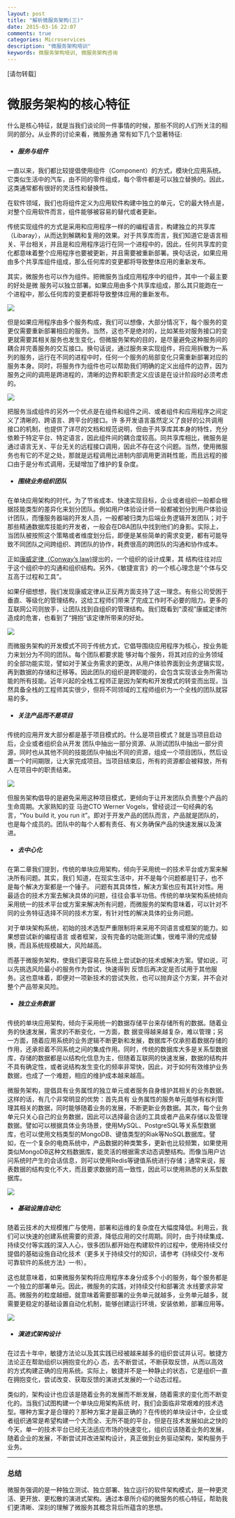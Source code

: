 ```yaml
---
layout: post
title: "解析微服务架构(三)"
date: 2015-03-16 22:07
comments: true
categories: Microservices
description: "微服务架构培训"
keywords: 微服务架构培训, 微服务架构咨询
---
```


[请勿转载]

# 微服务架构的核心特征

   什么是核心特征，就是当我们谈论同一件事情的时候，那些不同的人们所关注的相同的部分。从业界的讨论来看，微服务通
常有如下几个显著特征:

  - ##### 服务与组件

  一直以来，我们都比较提倡使用组件（Component）的方式，模块化应用系统。它类似生活中的汽车，由不同的零件组成，每个零件都是可以独立替换的。因此，这类通常都有很好的灵活性和替换性。

  在软件领域，我们也将组件定义为应用软件构建中独立的单元，它的最大特点是，对整个应用软件而言，组件能够被容易的替代或者更新。
   
   传统实现组件的方式是采用和应用程序一样的的编程语言，构建独立的共享库（Libaray），从而达到解耦和复用的效果。对于共享库而言，我们知道它是语言相关、平台相关，并且是和应用程序运行在同一个进程中的，因此，任何共享库的变化都意味着整个应用程序也要被更新，并且需要被重新部署。换句话说，如果应用由多个共享库组件组成，那么任何库的变更都将导致整体应用的重新发布。

<!-- More -->

   其实，微服务也可以作为组件。把微服务当成应用程序中的组件，其中一个最主要的好处是微
服务可以独立部署。如果应用由多个共享库组成，那么其只能跑在一个进程中，那么任何库的变更都将导致整体应用的重新发布。

<img src="{{ root_url }}/images/microservice-design-and-practice/chapter3/library-as-component-800-600.png" />

但是如果应用程序由多个服务构成，我们可以想像，大部分情况下，每个服务的变更仅需要重新部署相应的服务。当然，这也不是绝对的，比如某些对服务接口的变更就需要其相关服务也发生变化，但微服务架构的目的，是尽量避免这种服务间的耦合并完善服务的交互接口。换句话说，通过服务来实现组件，将应用拆散为一系列的服务，运行在不同的进程中时，任何一个服务的局部变化只需重新部署对应的服务本身。同时，将服务作为组件也可以帮助我们明确的定义出组件的边界，因为服务之间的调用是跨进程的，清晰的边界和职责定义应该是在设计阶段时必须考虑的。

<img src="{{ root_url }}/images/microservice-design-and-practice/chapter3/service-as-component-800-600.png" />


   把服务当成组件的另外一个优点是在组件和组件之间、或者组件和应用程序之间定义了清晰的、跨语言、跨平台的接口。许
多开发语言虽然定义了良好的公共调用接口的机制，也提供了详尽的文档和规范说明，但由于共享库其本身的特性，充分依赖于特定平台、特定语言，因此组件间的耦合度较高。同共享库相比，微服务是通过语言无关、平台无关的远程接口调用，因此不存在这个问题。当然，使用微服务也有它的不足之处，那就是远程调用比进制内部调用更消耗性能，而且远程的接口由于是分布式调用，无疑增加了维护的复杂度。

  - ##### 围绕业务组织团队
  
  在单块应用架构的时代，为了节省成本、快速实现目标，企业或者组织一般都会根
据技能类型的差异化来划分团队。例如用户体验设计师一般都被划分到用户体验设计团队，而懂服务器端的开发人员，一般都被归类为后端业务逻辑开发团队；对于那些精通数据库技能的开发者，一般会在DBA团队中找到他们的身影。实际上，当团队被按照这个策略或者维度划分后，即便是某些简单的需求变更，都有可能导致不同团队之间跨组织、跨团队的协作，耗费很高的跨团队的沟通和协作成本。
  
  正如[康威定律（Conway’s law)](http://en.wikipedia.org/wiki/Conway's_law)提出的，一个组织的设计成果，其
结构往往对应于这个组织中的沟通和组织结构。另外，《敏捷宣言》的一个核心理念是“个体与交互高于过程和工具”。

如果仔细想想，我们发现康威定律从正反两方面支持了这一理念。有些公司受困于垂直、等级化的管理结构，这给工程师们带来了完成工作时不必要的阻力。更多的互联网公司则放手，让团队找到自组织的管理结构。我们既看到“漠视”康威定律所造成的危害，也看到了“拥抱”该定律所带来的好处。
  
<img src="{{ root_url }}/images/microservice-design-and-practice/chapter3/build-team-aroud-business-800-600.png" />

   而微服务架构的开发模式不同于传统方式，它倡导围绕应用程序为核心，按业务能力来划分为不同的团队。每个团队都要求能
够对每个服务，将其对应的业务领域的全部功能实现，譬如对于某业务需求的更改，从用户体验界面到业务逻辑实现，再到数据的存储和迁移等。因此团队的组织是跨职能的，会包含实现该业务所需功能的所有技能。近年兴起的全栈工程师正是因为架构和开发模式的转变而出现，当然具备全栈的工程师其实很少，但将不同领域的工程师组织为一个全栈的团队就容易的多。

  - ##### 关注产品而不是项目

   传统的应用开发大部分都是基于项目模式的。什么是项目模式？就是当项目启动后，企业或者组织会从开发
团队中抽出一部分资源、从测试团队中抽出一部分资源，同时也从其他不同的技能团队中抽出不同的资源，组成一个项目团队，然后设置一个时间期限，让大家完成项目。当项目结束后，所有的资源都会被释放，所有人在项目中的职责结束。

<img src="{{ root_url }}/images/microservice-design-and-practice/chapter3/team-by-skills-800-600.png" />

   但服务架构倡导的是避免采用这种项目模式，更倾向于让开发团队负责整个产品的生命周期。大家熟知的亚
马逊CTO Werner Vogels，曾经说过一句经典的名言，“You build it, you run it”。即对于开发产品的团队而言，产品就是团队的，也是每个成员的。团队中的每个人都有责任、有义务确保产品的快速发展以及演进。


  - ##### 去中心化

   在第二章我们提到，传统的单块应用架构，倾向于采用统一的技术平台或方案来解决所有问题。其实，我们
知道，在现实生活中，并不是每个问题都是钉子，也不是每个解决方案都是一个锤子。
问题有其具体性，解决方案也应有其针对性。用最适合的技术方案去解决具体的问题，往往会事半功倍。传统的单块架构系统倾向采用统一的技术平台或方案来解决所有问题，而微服务的架构意味着，可以针对不同的业务特征选择不同的技术方案，有针对性的解决具体的业务问题。

   对于单块架构系统，初始的技术选型严重限制将来采用不同语言或框架的能力。如果想尝试新的编程语言
或者框架，没有完备的功能测试集，很难平滑的完成替换，而且系统规模越大，风险越高。


  而基于微服务架构，使我们更容易在系统上尝试新的技术或解决方案。譬如说，可以先挑选风险最小的服务作为尝试，快速得到
反馈后再决定是否试用于其他服务。这也意味着，即便对一项新技术的尝试失败，也可以抛弃这个方案，并不会对整个产品带来风险。

  - ##### 独立业务数据

  传统的单块应用架构，倾向于采用统一的数据存储平台来存储所有的数据。随着业务的快速发展，需求的不断变化，一方面，数
据变得越来越复杂，难以管理；另一方面，随着应用系统的业务逻辑不断更新和发展，数据库不仅承担着数据存储的作用，还承担着不同系统之间的集成作用。同时，传统的数据库大多是关系型数据库，存储的数据都是以结构化信息为主，但随着互联网的快速发展，数据的结构并不具有确定性，或者说结构发生变化的频率非常快，因此，对于如何有效维护业务数据，也成了一个难题，相应的维护成本越来越高。

  微服务架构，提倡具有业务属性的独立单元或者服务自身维护其相关的业务数据。这样的话，有几个非常明显的优势：首先具有
业务属性的服务单元能够有权利管理其相关的数据，同时能够随着业务的发展，不断更新业务数据。其次，每个业务单元只关心自己的业务数据，因此可以选择最合适的工具或者产品来存储以及管理数据。譬如可以根据具体业务场景，使用MySQL、PostgreSQL等关系型数据库，也可以使用文档类型的MongoDB、键值类型的Riak等NoSQL数据库。譬如，在一个复杂的电商系统中，产品数据的种类繁多，更新也比较频繁，如果使用类似MongoDB这种文档数据库，能灵活的根据需求动态调整结构。而像当用户访问系统时产生的会话信息，则可以使用Redis等键值系统进行存储；通常来说，报表数据的结构变化不大，而且要求数据的高一致性，因此可以使用熟悉的关系型数据库。

<img src="{{ root_url }}/images/microservice-design-and-practice/chapter3/polyglot-persistence-800-600.png" />

  - ##### 基础设施自动化

随着云技术的大规模推广与使用，部署和运维的复杂度在大幅度降低。利用云，我们可以快速的创建系统需要的资源，降低应用的交付周期。同时，由于持续集成、持续交付等实践的深入人心，很多团队都开始在构建软件的过程中，使用持续交付提倡的基础设施自动化技术（更多关于持续交付的知识，请参考《持续交付-发布可靠软件的系统方法》一书）。

这也就意味着，如果微服务架构将应用程序本身分成多个小的服务，每个服务都是一个独立的部署单元。因此，微服务的实践，对持续交付和部署流
水线要求非常高。微服务的粒度越细，就意味着需要部署的业务单元就越多，业务单元越多，就需要更稳定的基础设置自动化机制，能够创建运行环境，安装依赖，部署应用等。

<img src="{{ root_url }}/images/microservice-design-and-practice/chapter2/loose-decouple-microservice-800-600.png" />

  - ##### 演进式架构设计

  在过去十年中，敏捷方法论以及其实践已经被越来越多的组织尝试并认可。敏捷方法论正在帮助组织以拥抱变化的心
态，去不断尝试，不断获取反馈，从而以高效的方式构建正确的应用系统。实际上，敏捷并不是一种静止的状态，它是组织一直在拥抱变化，尝试改变、获取反馈的演进式发展的一个动态过程。

  类似的，架构设计也应该是随着业务的发展而不断发展，随着需求的变化而不断变化的。当我们试图构建一个单块应用架构系统
时，我们会面临非常艰难的技术选型。哪种方案才是合理的？那种方案才是最正确的？在传统的单块设计中，企业或者组织通常是希望构建一个大而全、无所不能的平台，但是在技术发展如此之快的今天，单一的技术平台已经无法适应市场的快速变化，组织应该随着业务的发展，随着企业的发展，不断尝试并改进架构设计，真正做到业务驱动架构，架构服务于业务。

   
------------------------------------------------

### 总结

微服务强调的是一种独立测试、独立部署、独立运行的软件架构模式，是一种更灵活、更开放、更松散的演进式架构。通过本章所介绍的微服务的核心特征，帮助我们更清晰、深刻的理解了微服务其概念背后所蕴含的思想。